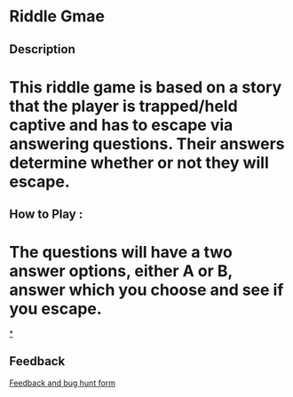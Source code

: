 # Riddle Gmae

## Description
# This riddle game is based on a story that the player is trapped/held captive and has to escape via answering questions. Their answers determine whether or not they will escape. 

## How to Play :
# The questions will have a two answer options, either A or B, answer which you choose and see if you escape.
[*](my_game.zip)
## Feedback
[Feedback and bug hunt form](https://docs.google.com/forms/d/e/1FAIpQLSel16WqHB_RyhKGQkXHBHY07rVGlyilcfxvCfko3g6kO74M-A/viewform?usp=sf_link)
